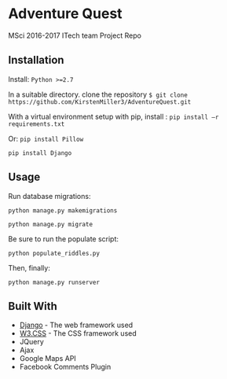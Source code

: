 # Adventure Quest
MSci 2016-2017 ITech team Project Repo

## Installation
Install:
`Python >=2.7`

In a suitable directory. clone the repository
`$ git clone https://github.com/KirstenMiller3/AdventureQuest.git`

With a virtual environment setup with pip, install :
`pip install –r requirements.txt`

Or:
`pip install Pillow`

`pip install Django`


## Usage

Run database migrations:

``python manage.py makemigrations``

``python manage.py migrate``

Be sure to run the populate script:

``python populate_riddles.py``

Then, finally:

``python manage.py runserver``

## Built With
* [Django](https://docs.djangoproject.com/en/1.10/) - The web framework used
* [W3.CSS](https://www.w3schools.com/w3css/default.asp) - The CSS framework used
* JQuery
* Ajax
* Google Maps API
* Facebook Comments Plugin

